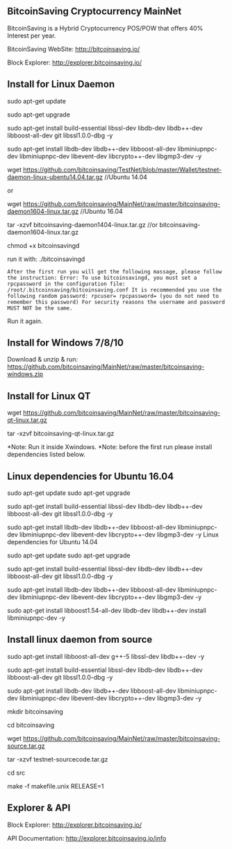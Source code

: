 BitcoinSaving Cryptocurrency MainNet
------------------------------------

BitcoinSaving is a Hybrid Cryptocurrency POS/POW that offers 40% Interest per year.


BitcoinSaving WebSite: http://bitcoinsaving.io/

Block Explorer: http://explorer.bitcoinsaving.io/



Install for Linux Daemon
------------------------

sudo apt-get update

sudo apt-get upgrade

sudo apt-get install build-essential libssl-dev libdb-dev libdb++-dev libboost-all-dev git libssl1.0.0-dbg -y

sudo apt-get install libdb-dev libdb++-dev libboost-all-dev libminiupnpc-dev libminiupnpc-dev libevent-dev libcrypto++-dev libgmp3-dev -y

wget https://github.com/bitcoinsaving/TestNet/blob/master/Wallet/testnet-daemon-linux-ubentu14.04.tar.gz //Ubuntu 14.04

or

wget https://github.com/bitcoinsaving/MainNet/raw/master/bitcoinsaving-daemon1604-linux.tar.gz //Ubuntu 16.04

tar -xzvf bitcoinsaving-daemon1404-linux.tar.gz //or bitcoinsaving-daemon1604-linux.tar.gz

chmod +x bitcoinsavingd

run it with: ./bitcoinsavingd

    After the first run you will get the following massage, please follow the instruction: Error: To use bitcoinsavingd, you must set a rpcpassword in the configuration file: /root/.bitcoinsaving/bitcoinsaving.conf It is recommended you use the following random password: rpcuser= rpcpassword= (you do not need to remember this password) For security reasons the username and password MUST NOT be the same.

Run it again.

Install for Windows 7/8/10
--------------------------
Download & unzip & run: https://github.com/bitcoinsaving/MainNet/raw/master/bitcoinsaving-windows.zip

Install for Linux QT
--------------------------
wget https://github.com/bitcoinsaving/MainNet/raw/master/bitcoinsaving-qt-linux.tar.gz

tar -xzvf bitcoinsaving-qt-linux.tar.gz

*Note: Run it inside Xwindows.
*Note: before the first run please install dependencies listed below.

Linux dependencies for Ubuntu 16.04
-----------------------------------

sudo apt-get update sudo apt-get upgrade

sudo apt-get install build-essential libssl-dev libdb-dev libdb++-dev libboost-all-dev git libssl1.0.0-dbg -y

sudo apt-get install libdb-dev libdb++-dev libboost-all-dev libminiupnpc-dev libminiupnpc-dev libevent-dev libcrypto++-dev libgmp3-dev -y
Linux dependencies for Ubuntu 14.04

sudo apt-get update sudo apt-get upgrade

sudo apt-get install build-essential libssl-dev libdb-dev libdb++-dev libboost-all-dev git libssl1.0.0-dbg -y

sudo apt-get install libdb-dev libdb++-dev libboost-all-dev libminiupnpc-dev libminiupnpc-dev libevent-dev libcrypto++-dev libgmp3-dev -y

sudo apt-get install libboost1.54-all-dev libdb-dev libdb++-dev install libminiupnpc-dev -y

Install linux daemon from source
--------------------------------
sudo apt-get install libboost-all-dev g++-5 libssl-dev libdb++-dev -y

sudo apt-get install build-essential libssl-dev libdb-dev libdb++-dev libboost-all-dev git libssl1.0.0-dbg -y

sudo apt-get install libdb-dev libdb++-dev libboost-all-dev libminiupnpc-dev libminiupnpc-dev libevent-dev libcrypto++-dev libgmp3-dev -y

mkdir bitcoinsaving

cd bitcoinsaving

wget https://github.com/bitcoinsaving/MainNet/raw/master/bitcoinsaving-source.tar.gz

tar -xzvf testnet-sourcecode.tar.gz

cd src

make -f makefile.unix RELEASE=1


Explorer & API
----------------------

Block Explorer: http://explorer.bitcoinsaving.io/

API Documentation: http://explorer.bitcoinsaving.io/info
